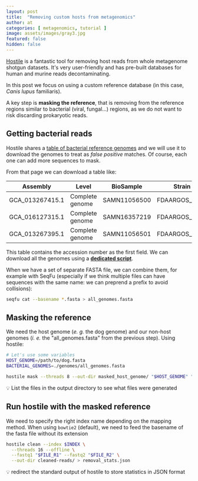 ```yaml
---
layout: post
title:  "Removing custom hosts from metagenomics"
author: at
categories: [ metagenomics, tutorial ]
image: assets/images/gray3.jpg
featured: false
hidden: false
---
```


[Hostile](https://github.com/bede/hostile) is a fantastic tool 
for removing host reads from whole metagenome shotgun datasets.
It's very user-friendly and has pre-built databases for human and murine reads decontaminating.

In this post we focus on using a custom reference database (in this case, *Canis lupus* familiaris).



A key step is **masking the reference**, that is removing from the reference regions similar to bacterial (viral, fungal...) regions,
as we do not want to risk discarding prokaryotic reads.

## Getting bacterial reads

Hostile shares a [table of bacterial reference genomes](https://www.ncbi.nlm.nih.gov/bioproject/231221)
and we will use it to download the genomes to treat as *false positive* matches. Of course, each one can add more
sequences to mask.

From that page we can download a table like:

Assembly | Level | BioSample | Strain | Taxonomy
---------|-------|-----------|-------|-------
GCA_013267415.1 | Complete genome	  | SAMN11056500	 | FDAARGOS_785	 | *Abiotrophia defectiva*
GCA_016127315.1 | Complete genome	  | SAMN16357219	 | FDAARGOS_1050	 | *Achromobacter deleyi*	
GCA_013267395.1 | Complete genome	  | SAMN11056501	 | FDAARGOS_786	 | *Achromobacter denitrificans*	

This table contains the accession number as the first field. We can download all the genomes using a 
[**dedicated script**](https://gist.github.com/telatin/7c0ca86afadc3dc7a7b9148b4c4be932).

When we have a set of separate FASTA file, we can combine them, for example with SeqFu (especially
if we think multiple files can have sequences with the same name: we can preprend a prefix to avoid collisions): 

```bash
seqfu cat --basename *.fasta > all_genomes.fasta
```

## Masking the reference

We need the host genome (*e. g.* the dog genome) and our non-host genomes (*i. e.* the "all_genomes.fasta" from the previous step).
Using hostile:

```bash
# Let's use some variables
HOST_GENOME=/path/to/dog.fasta
BACTERIAL_GENOMES=./genomes/all_genomes.fasta

hostile mask --threads 8 --out-dir masked_host_genome/ "$HOST_GENOME" "$BACTERIAL_GENOMES"
```

:bulb: List the files in the output directory to see what files were generated

## Run hostile with the masked reference

We need to specify the right index name depending on the mapping method. 
When using `bowtie2` (default), we need to feed the basename of the fasta file without its extension

```bash
hostile clean --index $INDEX \
  --threads 16 --offline \
  --fastq1 "$FILE_R1" --fastq2 "$FILE_R2" \
  --out-dir cleaned-reads/ > removal_stats.json
```

:bulb: redirect the standard output of hostile to store statistics in JSON format
